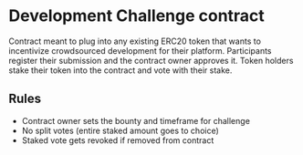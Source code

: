 # Development Challenge contract

Contract meant to plug into any existing ERC20 token that wants to incentivize crowdsourced development for their platform. Participants register their submission and the contract owner approves it. Token holders stake their token into the contract and vote with their stake.

## Rules

- Contract owner sets the bounty and timeframe for challenge
- No split votes (entire staked amount goes to choice)
- Staked vote gets revoked if removed from contract
